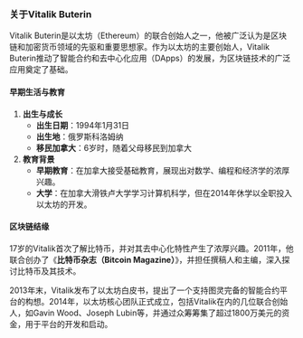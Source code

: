 ### 关于Vitalik Buterin

Vitalik Buterin是以太坊（Ethereum）的联合创始人之一，他被广泛认为是区块链和加密货币领域的先驱和重要思想家。作为以太坊的主要创始人，Vitalik Buterin推动了智能合约和去中心化应用（DApps）的发展，为区块链技术的广泛应用奠定了基础。



#### 早期生活与教育

1. **出生与成长**
   - **出生日期**：1994年1月31日
   - **出生地**：俄罗斯科洛姆纳
   - **移民加拿大**：6岁时，随着父母移民到加拿大
2. **教育背景**
   - **早期教育**：在加拿大接受基础教育，展现出对数学、编程和经济学的浓厚兴趣。
   - **大学**：在加拿大滑铁卢大学学习计算机科学，但在2014年休学以全职投入以太坊的开发。



#### 区块链结缘

17岁的Vitalik首次了解比特币，并对其去中心化特性产生了浓厚兴趣。2011年，他联合创办了《**比特币杂志（Bitcoin Magazine）**》，并担任撰稿人和主编，深入探讨比特币及其技术。

2013年末，Vitalik发布了以太坊白皮书，提出了一个支持图灵完备的智能合约平台的构想。2014年，以太坊核心团队正式成立，包括Vitalik在内的几位联合创始人，如Gavin Wood、Joseph Lubin等，并通过众筹筹集了超过1800万美元的资金，用于平台的开发和启动。

